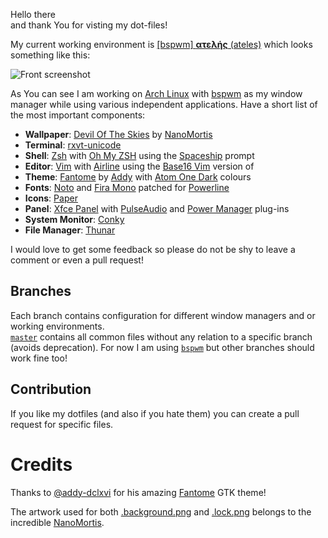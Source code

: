 Hello there<br />
and thank You for visting my dot-files!

My current working environment is [[bspwm] **ατελής** (ateles)](https://github.com/re1/dotfiles/releases/tag/bspwm-ateles-1.0) which looks something like this:

![Front screenshot](https://i.imgur.com/GZ59D2j.jpg)

As You can see I am working on [Arch Linux](http://archlinux.org/) with [bspwm](https://github.com/baskerville/bspwm) as my window manager while using various independent applications. Have a short list of the most important components:

* **Wallpaper**: [Devil Of The Skies](https://www.deviantart.com/nanomortis/art/Devil-Of-The-Skies-580356463) by [NanoMortis](https://www.deviantart.com/nanomortis)
* **Terminal**: [rxvt-unicode](http://software.schmorp.de/pkg/rxvt-unicode.html)
* **Shell**: [Zsh](https://www.zsh.org/) with [Oh My ZSH](https://ohmyz.sh/) using the [Spaceship](https://github.com/denysdovhan/spaceship-prompt) prompt
* **Editor**: [Vim](https://www.vim.org/) with [Airline](https://github.com/vim-airline/vim-airline) using the [Base16 Vim](https://github.com/chriskempson/base16-vim/) version of
* **Theme**: [Fantome](https://github.com/addy-dclxvi/gtk-theme-collections/tree/master/Fantome) by [Addy](https://www.reddit.com/user/addy-fe) with [Atom One Dark](https://github.com/atom/one-dark-syntax) colours
* **Fonts**: [Noto](https://www.google.com/get/noto/) and [Fira Mono](https://mozilla.github.io/Fira/) patched for [Powerline](https://github.com/powerline/fonts)
* **Icons**: [Paper](https://github.com/snwh/paper-icon-theme)
* **Panel**: [Xfce Panel](https://docs.xfce.org/xfce/xfce4-panel/start) with [PulseAudio](https://www.freedesktop.org/wiki/Software/PulseAudio/Desktops/KDE/) and [Power Manager](https://goodies.xfce.org/projects/applications/xfce4-power-manager) plug-ins
* **System Monitor**: [Conky](https://github.com/brndnmtthws/conky)
* **File Manager**: [Thunar](https://docs.xfce.org/xfce/thunar/start)

I would love to get some feedback so please do not be shy to leave a comment or even a pull request!

## Branches

Each branch contains configuration for different window managers and or working environments. <br />
[`master`](https://github.com/re1/dotfiles) contains all common files without any relation to a specific branch (avoids deprecation). For now I am using [`bspwm`](https://github.com/re1/dotfiles/tree/bspwm) but other branches should work fine too!

## Contribution

If you like my dotfiles (and also if you hate them) you can create a pull request for specific files.

# Credits

Thanks to [@addy-dclxvi](https://github.com/addy-dclxvi) for his amazing [Fantome](https://github.com/addy-dclxvi/gtk-theme-collections) GTK theme!

The artwork used for both [.background.png](https://github.com/re1/dotfiles/blob/master/.background.png) and [.lock.png](https://github.com/re1/dotfiles/blob/master/.lock.png) belongs to the incredible [NanoMortis](https://www.deviantart.com/nanomortis).
